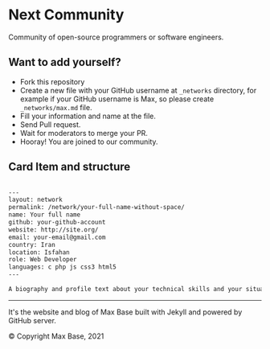 # Next Community

Community of open-source programmers or software engineers.

## Want to add yourself?

- Fork this repository
- Create a new file with your GitHub username at `_networks` directory, for example if your GitHub username is Max, so please create `_networks/max.md` file.
- Fill your information and name at the file.
- Send Pull request.
- Wait for moderators to merge your PR.
- Hooray! You are joined to our community.

## Card Item and structure

```md

---
layout: network
permalink: /network/your-full-name-without-space/
name: Your full name
github: your-github-account
website: http://site.org/
email: your-email@gmail.com
country: Iran
location: Isfahan
role: Web Developer
languages: c php js css3 html5
---

A biography and profile text about your technical skills and your situation
```

---------

It's the website and blog of Max Base built with Jekyll and powered by GitHub server.

© Copyright Max Base, 2021

